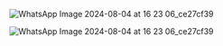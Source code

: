 
![WhatsApp Image 2024-08-04 at 16 23 06_ce27cf39](https://github.com/user-attachments/assets/40699c8f-f628-4050-bb86-fe297f12bc60)


![WhatsApp Image 2024-08-04 at 16 23 06_ce27cf39](https://github.com/user-attachments/assets/5c7b121a-477f-4218-9b3f-08c0c88a4b0e)
